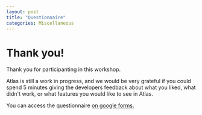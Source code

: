```yaml
---
layout: post
title: "Questionnaire"
categories: Miscellaneous
---
```


# Thank you!

Thank you for participanting in this workshop.

Atlas is still a work in progress, and we would be very grateful if you could spend 5 minutes giving the developers feedback about what you liked, what didn't work, or what features you would like to see in Atlas.

You can access the questionnaire [on google forms.](https://forms.gle/aG45D5mbuk6hTN7z7)


